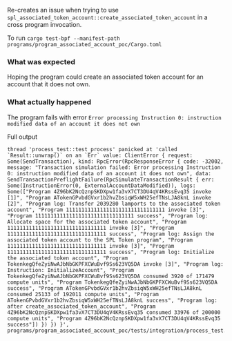 Re-creates an issue when trying to use `spl_associated_token_account::create_associated_token_account` in a cross program invocation.

To run `cargo test-bpf --manifest-path programs/program_associated_account_poc/Cargo.toml`

### What was expected
Hoping the program could create an associated token account for an account that it does not own.

### What actually happened
The program fails with error `Error processing Instruction 0: instruction modified data of an account it does not own`

Full output
````
thread 'process_test::test_process' panicked at 'called `Result::unwrap()` on an `Err` value: ClientError { request: Some(SendTransaction), kind: RpcError(RpcResponseError { code: -32002, message: "Transaction simulation failed: Error processing Instruction 0: instruction modified data of an account it does not own", data: SendTransactionPreflightFailure(RpcSimulateTransactionResult { err: Some(InstructionError(0, ExternalAccountDataModified)), logs: Some(["Program 4Z96bK2NcQznpSKDXpw1fa3vX7CT3DU4qV4KRssEvq35 invoke [1]", "Program ATokenGPvbdGVxr1b2hvZbsiqW5xWH25efTNsLJA8knL invoke [2]", "Program log: Transfer 2039280 lamports to the associated token account", "Program 11111111111111111111111111111111 invoke [3]", "Program 11111111111111111111111111111111 success", "Program log: Allocate space for the associated token account", "Program 11111111111111111111111111111111 invoke [3]", "Program 11111111111111111111111111111111 success", "Program log: Assign the associated token account to the SPL Token program", "Program 11111111111111111111111111111111 invoke [3]", "Program 11111111111111111111111111111111 success", "Program log: Initialize the associated token account", "Program TokenkegQfeZyiNwAJbNbGKPFXCWuBvf9Ss623VQ5DA invoke [3]", "Program log: Instruction: InitializeAccount", "Program TokenkegQfeZyiNwAJbNbGKPFXCWuBvf9Ss623VQ5DA consumed 3920 of 171479 compute units", "Program TokenkegQfeZyiNwAJbNbGKPFXCWuBvf9Ss623VQ5DA success", "Program ATokenGPvbdGVxr1b2hvZbsiqW5xWH25efTNsLJA8knL consumed 25133 of 192011 compute units", "Program ATokenGPvbdGVxr1b2hvZbsiqW5xWH25efTNsLJA8knL success", "Program log: after create_associated_token_account", "Program 4Z96bK2NcQznpSKDXpw1fa3vX7CT3DU4qV4KRssEvq35 consumed 33976 of 200000 compute units", "Program 4Z96bK2NcQznpSKDXpw1fa3vX7CT3DU4qV4KRssEvq35 success"]) }) }) }', programs/program_associated_account_poc/tests/integration/process_test.rs:46:2
````
